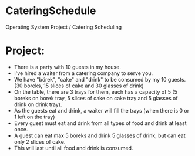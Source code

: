 # CateringSchedule

Operating System Project / Catering Scheduling

# Project:

-   There is a party with 10 guests in my house.
-   I've hired a waiter from a catering company to serve you.
-   We have "börek", "cake" and "drink" to be consumed by my 10 guests. (30 boreks, 15 slices of cake and 30 glasses of drink)
-   On the table, there are 3 trays for them, each has a capacity of 5 (5 boreks on borek tray, 5 slices of cake on cake tray and 5 glasses of drink on drink tray).
-   As the guests eat and drink, a waiter will fill the trays (when there is 0 or 1 left on the tray)
-   Every guest must eat and drink from all types of food and drink at least once.
-   A guest can eat max 5 boreks and drink 5 glasses of drink, but can eat only 2 slices of cake.
-   This will last until all food and drink is consumed.

